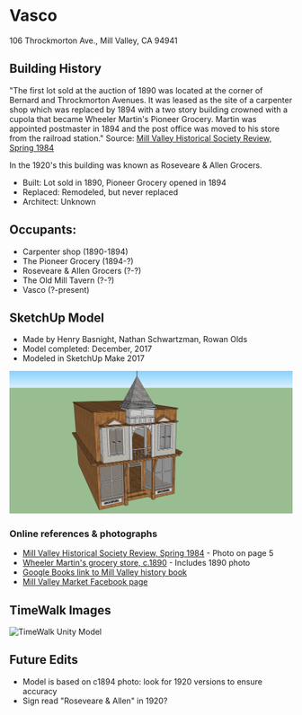 # Vasco
106 Throckmorton Ave., Mill Valley, CA 94941

## Building History

"The first lot sold at the auction of 1890 was located at the corner of Bernard and Throckmorton Avenues. It was leased as the site of a carpenter shop which was replaced by 1894 with a two story building crowned with a cupola that became Wheeler Martin's Pioneer Grocery.  Martin was appointed postmaster in 1894 and the post office was moved to his store from the railroad station." Source: [Mill Valley Historical Society Review, Spring 1984](http://www.millvalleylibrary.net/historyroom/collections/archive/files/mvhs1984spring-reduce_910d348bce.pdf) 

In the 1920's this building was known as Roseveare & Allen Grocers.

- Built: Lot sold in 1890, Pioneer Grocery opened in 1894
- Replaced: Remodeled, but never replaced
- Architect: Unknown

## Occupants:
- Carpenter shop (1890-1894)
- The Pioneer Grocery (1894-?)
- Roseveare & Allen Grocers (?-?)
- The Old Mill Tavern (?-?)
- Vasco (?-present)

## SketchUp Model

- Made by Henry Basnight, Nathan Schwartzman, Rowan Olds
- Model completed: December, 2017
- Modeled in SketchUp Make 2017

![SketchUp Make 2017 model screenshot](https://github.com/TimeWalkOrg/building-mill-valley-ca-vasco/blob/master/SketchUp%20screenshot.png)

### Online references & photographs

- [Mill Valley Historical Society Review, Spring 1984](http://www.millvalleylibrary.net/historyroom/collections/archive/files/mvhs1984spring-reduce_910d348bce.pdf) - Photo on page 5
- [Wheeler Martin's grocery store, c.1890](http://content.cdlib.org/ark:/13030/kt5f59q8tq/?layout=metadata) - Includes 1890 photo
- [Google Books link to Mill Valley history book](https://books.google.com/books?id=_DHbKTGAslsC&pg=PA63&lpg=PA63&dq=wheeler+martin+mill+valley&source=bl&ots=jtfx6bGqfH&sig=4T5j9L2S8IzL5uC2Ud22tFLfN3I&hl=en&sa=X&ved=0ahUKEwjpr5Gt1_HXAhVMImMKHR_0AkYQ6AEIPzAE#v=onepage&q=wheeler%20martin%20mill%20valley&f=false)
- [Mill Valley Market Facebook page](https://www.facebook.com/permalink.php?story_fbid=10154518749938416&id=8461123415)

## TimeWalk Images
![TimeWalk Unity Model](tbd)


## Future Edits
- Model is based on c1894 photo: look for 1920 versions to ensure accuracy
- Sign read "Roseveare & Allen" in 1920?
